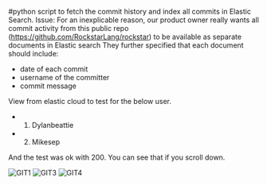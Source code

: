 #python script to fetch the commit history and index all commits in Elastic Search.
Issue:
For an inexplicable reason, our product owner
really wants all commit activity from this public
repo (https://github.com/RockstarLang/rockstar) to be available as separate documents in
Elastic search
They further specified that each document
should include:
- date of each commit
- username of the committer
- commit message

View from elastic cloud to test for the below user.

- 1.	Dylanbeattie
- 2.	Mikesep
 
 
 And the test was ok with 200. You can see that if you scroll down. 


![GIT1](https://user-images.githubusercontent.com/37187773/140616971-f3a3e53f-97ac-447c-9b97-a595053d10ee.jpg)
![GIT3](https://user-images.githubusercontent.com/37187773/140616780-ac1d5a3b-b2f0-4098-ac86-47fd1a6e9028.png)
![GIT4](https://user-images.githubusercontent.com/37187773/140616781-e0788cfc-d526-4b6f-ba9c-100fb9d1cce2.png)

